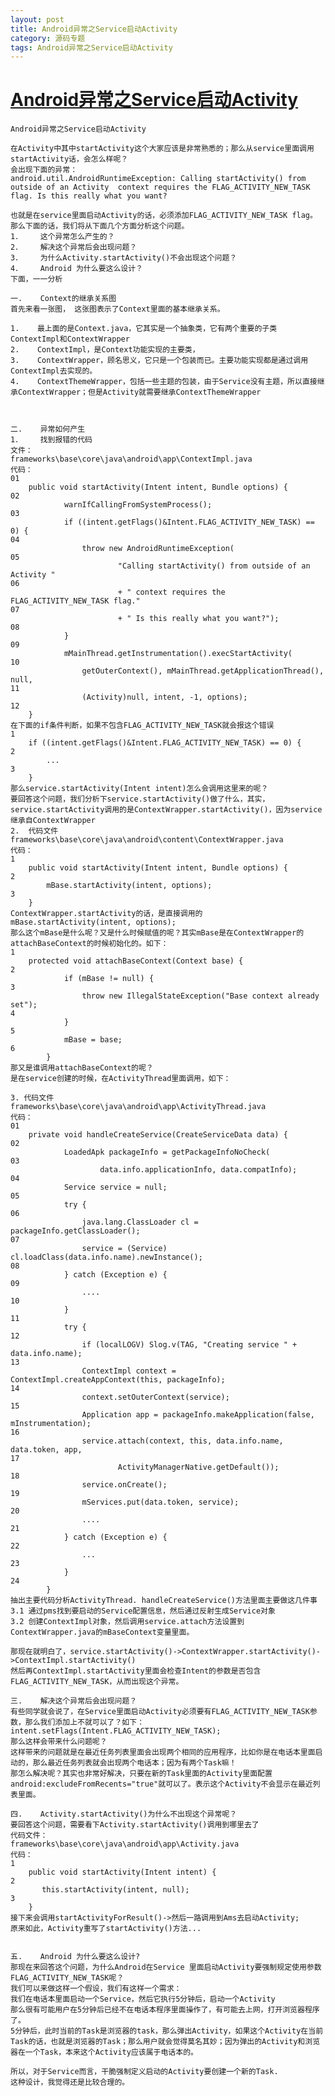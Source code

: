 ```yaml
---
layout: post
title: Android异常之Service启动Activity
category: 源码专题
tags: Android异常之Service启动Activity
---
```


# [Android异常之Service启动Activity](http://bbs.51cto.com/thread-1133875-1.html)

	Android异常之Service启动Activity
	
	在Activity中其中startActivity这个大家应该是非常熟悉的；那么从service里面调用startActivity话，会怎么样呢？
	会出现下面的异常：
	android.util.AndroidRuntimeException: Calling startActivity() from outside of an Activity  context requires the FLAG_ACTIVITY_NEW_TASK flag. Is this really what you want?
	
	也就是在service里面启动Activity的话，必须添加FLAG_ACTIVITY_NEW_TASK flag。
	那么下面的话，我们将从下面几个方面分析这个问题。
	1．    这个异常怎么产生的？
	2．    解决这个异常后会出现问题？
	3．    为什么Activity.startActivity()不会出现这个问题？
	4．    Android 为什么要这么设计？
	下面，一一分析
	
	一.    Context的继承关系图
	首先来看一张图， 这张图表示了Context里面的基本继承关系。
	
	1.    最上面的是Context.java，它其实是一个抽象类，它有两个重要的子类ContextImpl和ContextWrapper
	2.    ContextImpl，是Context功能实现的主要类，
	3.    ContextWrapper，顾名思义，它只是一个包装而已。主要功能实现都是通过调用ContextImpl去实现的。
	4.    ContextThemeWrapper，包括一些主题的包装，由于Service没有主题，所以直接继承ContextWrapper；但是Activity就需要继承ContextThemeWrapper
	
	
	
	二.    异常如何产生
	1．    找到报错的代码
	文件：
	frameworks\base\core\java\android\app\ContextImpl.java
	代码：
	01
		public void startActivity(Intent intent, Bundle options) {
	02
		        warnIfCallingFromSystemProcess();
	03
		        if ((intent.getFlags()&Intent.FLAG_ACTIVITY_NEW_TASK) == 0) {
	04
		            throw new AndroidRuntimeException(
	05
		                    "Calling startActivity() from outside of an Activity "
	06
		                    + " context requires the FLAG_ACTIVITY_NEW_TASK flag."
	07
		                    + " Is this really what you want?");
	08
		        }
	09
		        mMainThread.getInstrumentation().execStartActivity(
	10
		            getOuterContext(), mMainThread.getApplicationThread(), null,
	11
		            (Activity)null, intent, -1, options);
	12
		}
	在下面的if条件判断，如果不包含FLAG_ACTIVITY_NEW_TASK就会报这个错误
	1
		if ((intent.getFlags()&Intent.FLAG_ACTIVITY_NEW_TASK) == 0) {
	2
		    ...
	3
		}   
	那么service.startActivity(Intent intent)怎么会调用这里来的呢？
	要回答这个问题，我们分析下service.startActivity()做了什么，其实，service.startActivity调用的是ContextWrapper.startActivity()，因为service继承自ContextWrapper
	2.  代码文件
	frameworks\base\core\java\android\content\ContextWrapper.java
	代码：
	1
		public void startActivity(Intent intent, Bundle options) {
	2
		    mBase.startActivity(intent, options);
	3
		}
	ContextWrapper.startActivity的话，是直接调用的
	mBase.startActivity(intent, options);
	那么这个mBase是什么呢？又是什么时候赋值的呢？其实mBase是在ContextWrapper的attachBaseContext的时候初始化的。如下：
	1
		protected void attachBaseContext(Context base) {
	2
		        if (mBase != null) {
	3
		            throw new IllegalStateException("Base context already set");
	4
		        }
	5
		        mBase = base;
	6
		    }
	那又是谁调用attachBaseContext的呢？
	是在service创建的时候，在ActivityThread里面调用，如下：
	
	3. 代码文件
	frameworks\base\core\java\android\app\ActivityThread.java
	代码：
	01
		private void handleCreateService(CreateServiceData data) {
	02
		        LoadedApk packageInfo = getPackageInfoNoCheck(
	03
		                data.info.applicationInfo, data.compatInfo);
	04
		        Service service = null;
	05
		        try {
	06
		            java.lang.ClassLoader cl = packageInfo.getClassLoader();
	07
		            service = (Service) cl.loadClass(data.info.name).newInstance();
	08
		        } catch (Exception e) {
	09
		            ....
	10
		        }
	11
		        try {
	12
		            if (localLOGV) Slog.v(TAG, "Creating service " + data.info.name);
	13
		            ContextImpl context = ContextImpl.createAppContext(this, packageInfo);
	14
		            context.setOuterContext(service);
	15
		            Application app = packageInfo.makeApplication(false, mInstrumentation);
	16
		            service.attach(context, this, data.info.name, data.token, app,
	17
		                    ActivityManagerNative.getDefault());
	18
		            service.onCreate();
	19
		            mServices.put(data.token, service);
	20
		            ....
	21
		        } catch (Exception e) {
	22
		            ...
	23
		        }
	24
		    }
	抽出主要代码分析ActivityThread. handleCreateService()方法里面主要做这几件事
	3.1 通过pms找到要启动的Service配置信息，然后通过反射生成Service对象
	3.2 创建ContextImpl对象，然后调用service.attach方法设置到ContextWrapper.java的mBaseContext变量里面。
	
	那现在就明白了，service.startActivity()->ContextWrapper.startActivity()->ContextImpl.startActivity()
	然后再ContextImpl.startActivity里面会检查Intent的参数是否包含FLAG_ACTIVITY_NEW_TASK，从而出现这个异常。
	
	三.    解决这个异常后会出现问题？
	有些同学就会说了，在Service里面启动Activity必须要有FLAG_ACTIVITY_NEW_TASK参数，那么我们添加上不就可以了？如下：
	intent.setFlags(Intent.FLAG_ACTIVITY_NEW_TASK);
	那么这样会带来什么问题呢？
	这样带来的问题就是在最近任务列表里面会出现两个相同的应用程序，比如你是在电话本里面启动的，那么最近任务列表就会出现两个电话本；因为有两个Task嘛！
	那怎么解决呢？其实也非常好解决，只要在新的Task里面的Activity里面配置android:excludeFromRecents="true"就可以了。表示这个Activity不会显示在最近列表里面。
	
	四.    Activity.startActivity()为什么不出现这个异常呢？
	要回答这个问题，需要看下Activity.startActivity()调用到哪里去了
	代码文件：
	frameworks\base\core\java\android\app\Activity.java
	代码：
	1
		public void startActivity(Intent intent) {
	2
		   this.startActivity(intent, null);
	3
		}
	接下来会调用startActivityForResult()->然后一路调用到Ams去启动Activity;
	原来如此，Activity重写了startActivity()方法...
	
	
	五.    Android 为什么要这么设计?
	那现在来回答这个问题，为什么Android在Service 里面启动Activity要强制规定使用参数FLAG_ACTIVITY_NEW_TASK呢？
	我们可以来做这样一个假设，我们有这样一个需求：
	我们在电话本里面启动一个Service，然后它执行5分钟后，启动一个Activity
	那么很有可能用户在5分钟后已经不在电话本程序里面操作了，有可能去上网，打开浏览器程序了。
	5分钟后，此时当前的Task是浏览器的task，那么弹出Activity，如果这个Activity在当前Task的话，也就是浏览器的Task；那么用户就会觉得莫名其妙；因为弹出的Activity和浏览器在一个Task，本来这个Activity应该属于电话本的。
	
	所以，对于Service而言，干脆强制定义启动的Activity要创建一个新的Task.
	这种设计，我觉得还是比较合理的。

